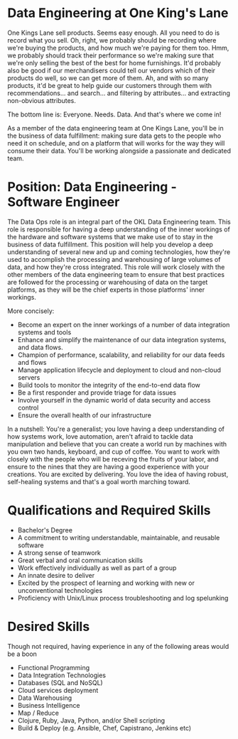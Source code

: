 # Data Engineering at One King's Lane

One Kings Lane sell products. Seems easy enough. All you need to do is
record what you sell. Oh, right, we probably should be recording where
we're buying the products, and how much we're paying for them
too. Hmm, we probably should track their performance so we're making
sure that we're only selling the best of the best for home
furnishings.  It'd probably also be good if our merchandisers could
tell our vendors which of their products do well, so we can get more
of them.  Ah, and with so many products, it'd be great to help guide
our customers through them with recommendations... and search... and
filtering by attributes... and extracting non-obvious attributes.


The bottom line is: Everyone. Needs. Data. And that's where we come in!

As a member of the data engineering team at One Kings Lane, you'll be
in the business of data fulfillment: making sure data gets to the
people who need it on schedule, and on a platform that will works for
the way they will consume their data.  You'll be working alongside a
passionate and dedicated team.

# Position: Data Engineering - Software Engineer

The Data Ops role is an integral part of the OKL Data Engineering
team. This role is responsible for having a deep understanding of the
inner workings of the hardware and software systems that we make use
of to stay in the business of data fulfillment.  This position will
help you develop a deep understanding of several new and up and coming
technologies, how they're used to accomplish the processing and
warehousing of large volumes of data, and how they're cross
integrated. This role will work closely with the other members of the
data engineering team to ensure that best practices are followed for
the processing or warehousing of data on the target platforms, as they
will be the chief experts in those platforms' inner workings.


More concisely:
 * Become an expert on the inner workings of a number of data integration systems and tools
 * Enhance and simplify the maintenance of our data integration systems, and data flows.
 * Champion of performance, scalability, and reliability for our data feeds and flows
 * Manage application lifecycle and deployment to cloud and non-cloud servers
 * Build tools to monitor the integrity of the end-to-end data flow
 * Be a first responder and provide triage for data issues
 * Involve yourself in the dynamic world of data security and access control
 * Ensure the overall health of our infrastructure

In a nutshell: You're a generalist; you love having a deep
understanding of how systems work, love automation, aren't afraid to
tackle data manipulation and believe that you can create a world run
by machines with you own two hands, keyboard, and cup of coffee. You
want to work with closely with the people who will be receving the
fruits of your labor, and ensure to the nines that they are having a
good experience with your creations. You are excited by
delivering. You love the idea of having robust, self-healing systems
and that's a goal worth marching toward.

# Qualifications and Required Skills

 * Bachelor's Degree
 * A commitment to writing understandable, maintainable, and reusable
   software
 * A strong sense of teamwork
 * Great verbal and oral communication skills
 * Work effectively individually as well as part of a group
 * An innate desire to deliver
 * Excited by the prospect of learning and working with new or unconventional technologies
 * Proficiency with Unix/Linux process troubleshooting and log spelunking

# Desired Skills

 Though not required, having experience in any of the following areas would be a boon

 * Functional Programming
 * Data Integration Technologies
 * Databases (SQL and NoSQL)
 * Cloud services deployment
 * Data Warehousing
 * Business Intelligence
 * Map / Reduce
 * Clojure, Ruby, Java, Python, and/or Shell scripting
 * Build & Deploy (e.g. Ansible, Chef, Capistrano, Jenkins etc)
